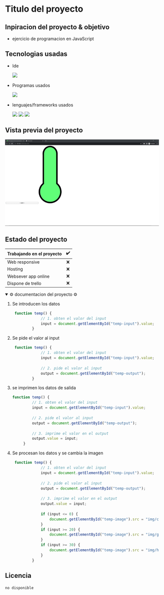 # Titulo del proyecto

## Inpiracion del proyecto & objetivo

-  ejercicio de programacion en  JavaScript

## Tecnologias usadas

- Ide
    <!-- visual studio code -->
    <code><img height="25" src="https://img.shields.io/badge/Visual_Studio_Code-0078D4?style=for-the-badge&logo=visual%20studio%20code&logoColor=white"></code>

- Programas usados
    <!-- figma -->
    <code><img height="30" src="https://img.shields.io/badge/Figma-F24E1E?style=for-the-badge&logo=figma&logoColor=white"></code>
- lenguajes/frameworks usados
    <!-- bootstrap -->
    <code><img height="30" src="https://img.shields.io/badge/HTML5-E34F26?style=for-the-badge&logo=html5&logoColor=white"></code><!-- css -->
    <code><img height="30" src="https://img.shields.io/badge/CSS3-1572B6?style=for-the-badge&logo=css3&logoColor=white"></code><!-- javascript -->
    <code><img src="https://img.shields.io/badge/JavaScript-323330?style=for-the-badge&logo=javascript&logoColor=F7DF1E"></img></code>
## Vista previa del proyecto

<img src="pr-progres/project-preview.gif" aling="center" width="1000"></img>

## Estado del proyecto

|Trabajando en el proyecto|✔️|
| -------------------------- | :----------------: |
|            Web responsive  |      ❌        |
|           Hosting          |   ❌ |
| Websever app online        |         ❌    |  
| Dispone de trello          |         ❌    |  
<details open>
<summary>⚙️ documentacion del proyecto ⚙️</summary>

1. Se introducen los datos
   ```js
    function temp() {
                // 1. obten el valor del input
                input = document.getElementById("temp-input").value;
            }
   ```
2. Se pide el valor al input
   ```js
    function temp() {
                // 1. obten el valor del input
                input = document.getElementById("temp-input").value;

                // 2. pide el valor al input
                output = document.getElementById("temp-output");
            }
   ```
4. se imprimen los datos de salida
   ```js
   function temp() {
            // 1. obten el valor del input
            input = document.getElementById("temp-input").value;

            // 2. pide el valor al input
            output = document.getElementById("temp-output");

            // 3. imprime el valor en el output
            output.value = input;
        }
   ```
5. Se procesan los datos y se cambia la imagen 
   ```js
    function temp() {
                // 1. obten el valor del input
                input = document.getElementById("temp-input").value;

                // 2. pide el valor al input
                output = document.getElementById("temp-output");

                // 3. imprime el valor en el output
                output.value = input;

                if (input <= 0) {
                    document.getElementById("temp-image").src = "img/cold.png";
                }
                if (input >= 20) {
                    document.getElementById("temp-image").src = "img/good.png";
                }
                if (input >= 30) {
                    document.getElementById("temp-image").src = "img/hot.png";
                }
            }
   ```

</details>

<!-- └── / ├── │ -->


## Licencia

``no disponible``
